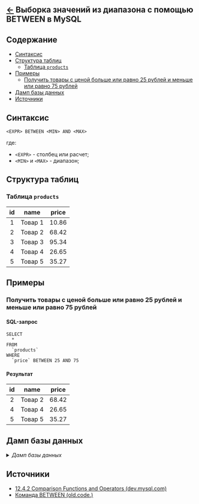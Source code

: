 [&larr;](readme.md "MySQL") Выборка значений из диапазона с помощью BETWEEN в MySQL
-----------------------------------------------------------------------------------

<a name="content"></a>
## Содержание

- [Синтаксис](#syntax)
- [Структура таблиц](#structure-of-tables)
    - [Таблица `products`](#table-products)
- [Примеры](#examples)
    - [Получить товары с ценой больше или равно 25 рублей и меньше или равно 75 рублей](#example-1)
- [Дамп базы данных](#database-dump)
- [Источники](#sources)

<a name="syntax"></a>
## Синтаксис

```mysql
<EXPR> BETWEEN <MIN> AND <MAX>
```

где:

- `<EXPR>` - столбец или расчет;
- `<MIN>` и `<MAX>` - диапазон;

<a name="structure-of-tables"></a>
## Структура таблиц

<a name="table-products"></a>
### Таблица `products`

id | name | price
:---: | --- | :---:
1 | Товар 1 | 10.86
2 | Товар 2 | 68.42
3 | Товар 3 | 95.34
4 | Товар 4 | 26.65
5 | Товар 5 | 35.27

<a name="examples"></a>
## Примеры

<a name="example-1"></a>
### Получить товары с ценой больше или равно 25 рублей и меньше или равно 75 рублей

#### SQL-запрос

```mysql
SELECT
  *
FROM
  `products`
WHERE
  `price` BETWEEN 25 AND 75
```

#### Результат

id | name | price
:---: | --- | :---:
2 | Товар 2 | 68.42
4 | Товар 4 | 26.65
5 | Товар 5 | 35.27

<a name="database-dump"></a>
## Дамп базы данных

<details>
<summary><i>Дамп базы данных</i></summary>

```sql
--
-- Структура таблицы `products`
--

DROP TABLE IF EXISTS `products`;
CREATE TABLE IF NOT EXISTS `products` (
  `id` bigint(20) UNSIGNED NOT NULL AUTO_INCREMENT,
  `name` varchar(255) COLLATE utf8mb4_unicode_ci NOT NULL DEFAULT '',
  `price` decimal(18,2) UNSIGNED DEFAULT NULL,
  PRIMARY KEY (`id`),
  KEY `products_price_index` (`price`)
) ENGINE=InnoDB DEFAULT CHARSET=utf8mb4 COLLATE=utf8mb4_unicode_ci;

--
-- Дамп данных таблицы `products`
--

INSERT INTO `products` (`id`, `name`, `price`) VALUES
(1, 'Товар 1', '10.86'),
(2, 'Товар 2', '68.42'),
(3, 'Товар 3', '95.34'),
(4, 'Товар 4', '26.65'),
(5, 'Товар 5', '35.27');
```
</details>

<a name="sources"></a>
## Источники

- [12.4.2 Comparison Functions and Operators (dev.mysql.com)](https://dev.mysql.com/doc/refman/8.0/en/comparison-operators.html#operator_between)
- [Команда BETWEEN (old.code.)](http://old.code.mu/sql/between.html)